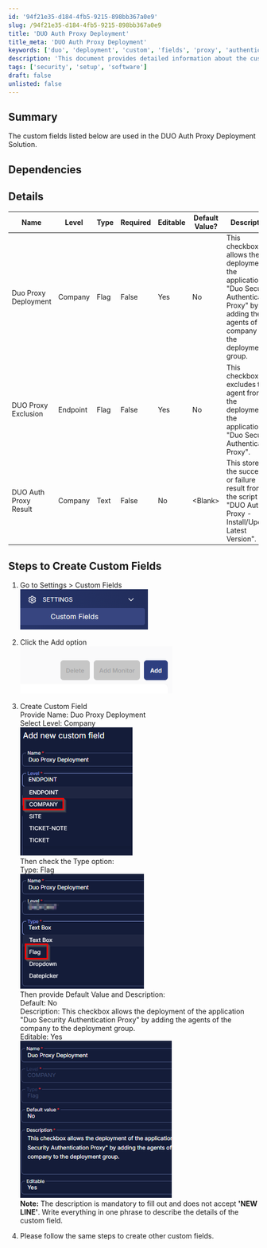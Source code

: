 ```yaml
---
id: '94f21e35-d184-4fb5-9215-898bb367a0e9'
slug: /94f21e35-d184-4fb5-9215-898bb367a0e9
title: 'DUO Auth Proxy Deployment'
title_meta: 'DUO Auth Proxy Deployment'
keywords: ['duo', 'deployment', 'custom', 'fields', 'proxy', 'authentication', 'solution']
description: 'This document provides detailed information about the custom fields used in the DUO Auth Proxy Deployment Solution, including dependencies, field types, and step-by-step instructions for creating custom fields within the system.'
tags: ['security', 'setup', 'software']
draft: false
unlisted: false
---
```


## Summary

The custom fields listed below are used in the DUO Auth Proxy Deployment Solution.

## Dependencies

## Details

| Name                       | Level   | Type | Required | Editable | Default Value? | Description                                                                                                        |
|----------------------------|---------|------|----------|----------|-----------------|--------------------------------------------------------------------------------------------------------------------|
| Duo Proxy Deployment       | Company | Flag | False    | Yes      | No              | This checkbox allows the deployment of the application "Duo Security Authentication Proxy" by adding the agents of the company to the deployment group. |
| DUO Proxy Exclusion        | Endpoint| Flag | False    | Yes      | No              | This checkbox excludes the agent from the deployment of the application "Duo Security Authentication Proxy".      |
| DUO Auth Proxy Result      | Company | Text | False    | No       | \<Blank>         | This stores the success or failure result from the script "DUO Auth Proxy - Install/Update Latest Version".      |

## Steps to Create Custom Fields

1. Go to Settings > Custom Fields  
   ![Step 1](../../../static/img/DUO-Auth-Proxy-Deployment/image_1.png)

2. Click the Add option  
   ![Step 2](../../../static/img/DUO-Auth-Proxy-Deployment/image_2.png)

3. Create Custom Field  
   Provide Name: Duo Proxy Deployment  
   Select Level: Company  
   ![Step 3](../../../static/img/DUO-Auth-Proxy-Deployment/image_3.png)  
   Then check the Type option:  
   Type: Flag  
   ![Type Option](../../../static/img/DUO-Auth-Proxy-Deployment/image_4.png)  
   Then provide Default Value and Description:  
   Default: No  
   Description: This checkbox allows the deployment of the application "Duo Security Authentication Proxy" by adding the agents of the company to the deployment group.  
   Editable: Yes  
   ![Default Value](../../../static/img/DUO-Auth-Proxy-Deployment/image_5.png)  
   **Note:** The description is mandatory to fill out and does not accept **'NEW LINE'**. Write everything in one phrase to describe the details of the custom field.

4. Please follow the same steps to create other custom fields.



